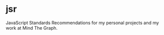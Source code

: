 # jsr

JavaScript Standards Recommendations for my personal projects and my work at Mind The Graph.
